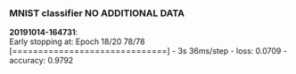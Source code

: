 ### MNIST classifier NO ADDITIONAL DATA
**20191014-164731**:    
Early stopping at: Epoch 18/20
78/78 [==============================] - 3s 36ms/step - loss: 0.0709 - accuracy: 0.9792